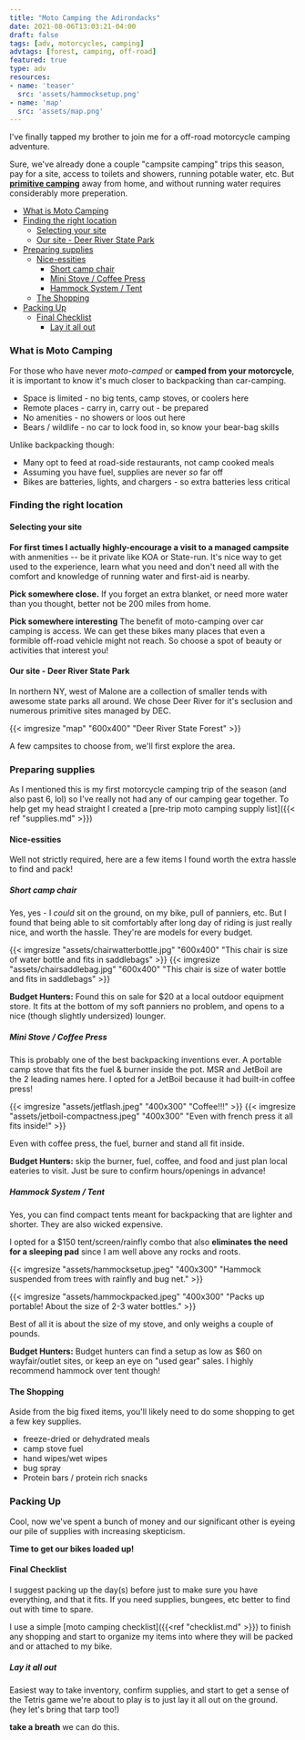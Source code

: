 ```yaml
---
title: "Moto Camping the Adirondacks"
date: 2021-08-06T13:03:21-04:00
draft: false
tags: [adv, motorcycles, camping]
advtags: [forest, camping, off-road]
featured: true
type: adv
resources:
- name: 'teaser'
  src: 'assets/hammocksetup.png'
- name: 'map'
  src: 'assets/map.png'
---
```


I've finally tapped my brother to join me for a off-road motorcycle camping adventure. 

<!--more-->

 Sure, we've already done a couple "campsite camping" trips this season, pay for a site, access to toilets and showers, running potable water, etc.  But **[primitive camping](https://www.dec.ny.gov/outdoor/41282.html)** away from home, and without running water requires considerably more preperation.



<!-- MarkdownTOC -->

- [What is Moto Camping](#what-is-moto-camping)
- [Finding the right location](#finding-the-right-location)
  - [Selecting your site](#selecting-your-site)
  - [Our site - Deer River State Park](#our-site---deer-river-state-park)
- [Preparing supplies](#preparing-supplies)
  - [Nice-essities](#nice-essities)
    - [Short camp chair](#short-camp-chair)
    - [Mini Stove / Coffee Press](#mini-stove--coffee-press)
    - [Hammock System / Tent](#hammock-system--tent)
  - [The Shopping](#the-shopping)
- [Packing Up](#packing-up)
  - [Final Checklist](#final-checklist)
    - [Lay it all out](#lay-it-all-out)

<!-- /MarkdownTOC -->

### What is Moto Camping

For those who have never _moto-camped_ or **camped from your motorcycle**, it is important to know it's much closer to backpacking than car-camping.    

- Space is limited - no big tents, camp stoves, or coolers here
- Remote places - carry in, carry out - be prepared
- No amenities - no showers or loos out here
- Bears / wildlife - no car to lock food in, so know your bear-bag skills

Unlike backpacking though:

- Many opt to feed at road-side restaurants, not camp cooked meals
- Assuming you have fuel, supplies are never _so_ far off
- Bikes are batteries, lights, and chargers - so extra batteries less critical


### Finding the right location

#### Selecting your site

**For first times I actually highly-encourage a visit to a managed campsite** with anmenities -- be it private like KOA or State-run.  It's  nice way to get used to the experience, learn what you need and don't need all with the comfort and knowledge of running water and first-aid is nearby.

**Pick somewhere close.**  If you forget an extra blanket, or need more water than you thought, better not be 200 miles from home.

**Pick somewhere interesting** The benefit of moto-camping over car camping is access. We can get these bikes many places that even a formible off-road vehicle might not reach.  So choose a spot of beauty or activities that interest you!

#### Our site - Deer River State Park

In northern NY, west of Malone are a collection of smaller tends with awesome state parks all around.  We chose Deer River for it's seclusion and numerous primitive sites managed by DEC.

{{< imgresize "map" "600x400" "Deer River State Forest" >}}

A few campsites to choose from, we'll first explore the area.

### Preparing supplies

As I mentioned this is my first motorcycle camping trip of the season (and also past 6, lol) so I've really not had any of our camping gear together.  To help get my head straight I created a [pre-trip moto camping supply list]({{< ref "supplies.md" >}})

#### Nice-essities

Well not strictly required, here are a few items I found worth the extra hassle to find and pack!

##### Short camp chair 

Yes, yes - I _could_ sit on the ground, on my bike, pull of panniers, etc.  But I found that being able to sit comfortably after long day of riding is just really nice, and worth the hassle. They're are models for every budget.

{{< imgresize "assets/chairwatterbottle.jpg" "600x400" "This chair is size of water bottle and fits in saddlebags" >}}
{{< imgresize "assets/chairsaddlebag.jpg" "600x400" "This chair is size of water bottle and fits in saddlebags" >}}

**Budget Hunters:**
Found this on sale for $20 at a local outdoor equipment store. It fits at the bottom of my soft panniers no problem, and opens to a nice (though slightly undersized) lounger.

##### Mini Stove / Coffee Press

This is probably one of the best backpacking inventions ever.  A portable camp stove that fits the fuel & burner inside the pot.  MSR and JetBoil are the 2 leading names here.  I opted for a JetBoil because it had built-in coffee press!

{{< imgresize "assets/jetflash.jpeg" "400x300" "Coffee!!!" >}}
{{< imgresize "assets/jetboil-compactness.jpeg" "400x300" "Even with french press it all fits inside!" >}}

Even with coffee press, the fuel, burner and stand all fit inside.

**Budget Hunters:** skip the burner, fuel, coffee, and food and just plan local eateries to visit. Just be sure to confirm hours/openings in advance!

##### Hammock System / Tent

Yes, you can find compact tents meant for backpacking that are lighter and shorter.  They are also wicked expensive.

I opted for a $150 tent/screen/rainfly combo that also **eliminates the need for a sleeping pad** since I am well above any rocks and roots.


{{< imgresize "assets/hammocksetup.jpeg" "400x300" "Hammock suspended from trees with rainfly and bug net." >}}

{{< imgresize "assets/hammockpacked.jpeg" "400x300" "Packs up portable! About the size of 2-3 water bottles." >}}

Best of all it is about the size of my stove, and only weighs a couple of pounds. 

**Budget Hunters:**  Budget hunters can find a setup as low as $60 on wayfair/outlet sites, or keep an eye on "used gear" sales.  I highly recommend hammock over tent though!


#### The Shopping

Aside from the big fixed items, you'll likely need to do some shopping to get a few key supplies.

- freeze-dried or dehydrated meals
- camp stove fuel
- hand wipes/wet wipes
- bug spray
- Protein bars / protein rich snacks

### Packing Up

Cool, now we've spent a bunch of money and our significant other is eyeing our pile of supplies with increasing skepticism.

**Time to get our bikes loaded up!**

#### Final Checklist

I suggest packing up the day(s) before just to make sure you have everything, and that it fits.  If you need supplies, bungees, etc better to find out with time to spare.

I use a simple [moto camping checklist]({{<ref "checklist.md" >}}) to finish any shopping and start to organize my items into where they will be packed and or attached to my bike.

##### Lay it all out

Easiest way to take inventory, confirm supplies, and start to get a sense of the Tetris game we're about to play is to just lay it all out on the ground.  (hey let's bring that tarp too!)

**take a breath** we can do this.

